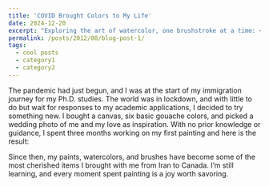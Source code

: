 ```yaml
---
title: 'COVID Brought Colors to My Life'
date: 2024-12-20
excerpt: "Exploring the art of watercolor, one brushstroke at a time: <br/><img src='/images/wedd.png'>"
permalink: /posts/2012/08/blog-post-1/
tags:
  - cool posts
  - category1
  - category2
---
```



The pandemic had just begun, and I was at the start of my immigration journey for my Ph.D. studies. The world was in lockdown, and with little to do but wait for responses to my academic applications, I decided to try something new. I bought a canvas, six basic gouache colors, and picked a wedding photo of me and my love as inspiration. With no prior knowledge or guidance, I spent three months working on my first painting and here is the result:


Since then, my paints, watercolors, and brushes have become some of the most cherished items I brought with me from Iran to Canada. I’m still learning, and every moment spent painting is a joy worth savoring.


